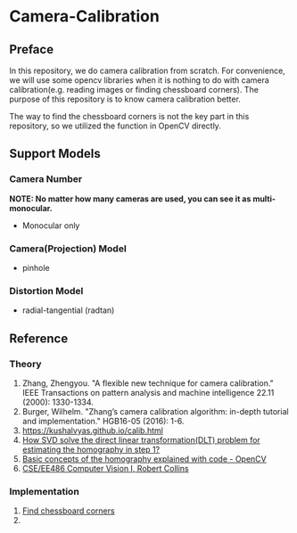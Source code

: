 # Camera-Calibration
## Preface
In this repository, we do camera calibration from scratch. For convenience, 
we will use some opencv libraries when it is nothing to do with camera calibration(e.g. reading images or finding 
chessboard corners). The purpose of this repository is to know camera calibration better.  

The way to find the chessboard corners is not the key part in this repository, so we utilized the function in OpenCV directly.
## Support Models
### Camera Number
**NOTE: No matter how many cameras are used, you can see it as multi-monocular.**
 - Monocular only
### Camera(Projection) Model
- pinhole
### Distortion Model
- radial-tangential (radtan)
## Reference
### Theory
1. Zhang, Zhengyou. "A flexible new technique for camera calibration." IEEE Transactions on pattern analysis and machine intelligence 22.11 (2000): 1330-1334.
2. Burger, Wilhelm. "Zhang’s camera calibration algorithm: in-depth tutorial and implementation." HGB16-05 (2016): 1-6.
3. https://kushalvyas.github.io/calib.html
4. [How SVD solve the direct linear transformation(DLT) problem for estimating the homography in step 1?](https://math.stackexchange.com/questions/772039/how-does-the-svd-solve-the-least-squares-problem/2173715#2173715)
5. [Basic concepts of the homography explained with code - OpenCV](https://docs.opencv.org/4.x/d9/dab/tutorial_homography.html#lecture_16)
6. [CSE/EE486 Computer Vision I, Robert Collins](https://www.cse.psu.edu/~rtc12/CSE486/)

### Implementation
1. [Find chessboard corners](https://docs.opencv.org/4.x/dc/dbb/tutorial_py_calibration.html)
2. 